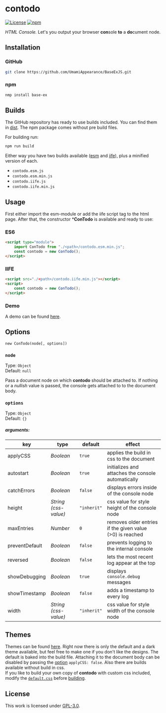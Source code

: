 # contodo

[![License](https://img.shields.io/github/license/UmamiAppearance/contodo?color=009911&style=for-the-badge)](./LICENSE)
[![npm](https://img.shields.io/npm/v/contodo?color=%23009911&style=for-the-badge)](https://www.npmjs.com/package/contodo)


_HTML Console._ Let's you output your browser **con**sole **to** a **do**cument node.

## Installation
### GitHub
```sh
git clone https://github.com/UmamiAppearance/BaseExJS.git
```

### npm
```sh
nmp install base-ex
```

## Builds
The GitHub repository has ready to use builds included. You can find them in [dist](https://github.com/UmamiAppearance/contodo/tree/main/dist). The npm package comes without pre build files. 

For building run:

```sh
npm run build
```

Either way you have two builds available ([esm](https://developer.mozilla.org/en-US/docs/Web/JavaScript/Guide/Modules) and [iife](https://developer.mozilla.org/en-US/docs/Glossary/IIFE)), plus a minified version of each. 
* ``contodo.esm.js``
* ``contodo.esm.min.js``
* ``contodo.iife.js``
* ``contodo.iife.min.js``


## Usage
First either import the esm-module or add the iife script tag to the html page. After that, the constructor ***ConTodo** is available and ready to use:

### ES6
```html
<script type="module">
    import ConTodo from "./<path>/contodo.esm.min.js";
    const contodo = new ConTodo();
</script>
```

### IIFE
```html
<script src="./<path>/contodo.iife.min.js"></script>
<script>
    const contodo = new ConTodo();
</script>
```
### Demo
A demo can be found [here](https://umamiappearance.github.io/contodo/examples/demo.html).

## Options
`new ConTodo(node[, options])`

### `node`
Type: `Object`  
Default: `null`  

Pass a document node on which **contodo** should be attached to. If nothing or a _nullish_ value is passed, the console gets attached to to the document body.


### `options`
Type: `Object`  
Default: `{}`  

##### arguments:
| key            | type                 | default     | effect                                                   |
| -------------- | -------------------- | ----------- | -------------------------------------------------------- |
| applyCSS       | _Boolean_            | `true`      | applies the build in css to the document                 |
| autostart      | _Boolean_            | `true`      | initializes and attaches the console automatically       |
| catchErrors    | _Boolean_            | `false`     | displays errors inside of the console node               |
| height         | _String (css-value)_ | `"inherit"` | css value for style height of the console node           |
| maxEntries     | _Number_             | `0`         | removes older entries if the given value (>0) is reached |
| preventDefault | _Boolean_            | `false`     | prevents logging to the internal console                 |
| reversed       | _Boolean_            | `false`     | lets the most recent log appear at the top               |
| showDebugging  | _Boolean_            | `true`      | displays `console.debug` messages                        |
| showTimestamp  | _Boolean_            | `false`     | adds a timestamp to every log                            |
| width          | _String (css-value)_ | `"inherit"` | css value for style width of the console node            |


## Themes
Themes can be found [here](./themes/). Right now there is only the default and a dark theme available, but feel free to make one if you don't like the designs. The default is baked into the build file. Attaching it to the document body can be disabled by passing the [option](#options-1) `applyCSS: false`. Also there are builds available without build in css.  
If you like to build your own copy of **contodo** with custom css included, modify the [`default.css`](./themes/default.css) before [building](#builds).


## License
This work is licensed under [GPL-3.0](https://opensource.org/licenses/GPL-3.0).
